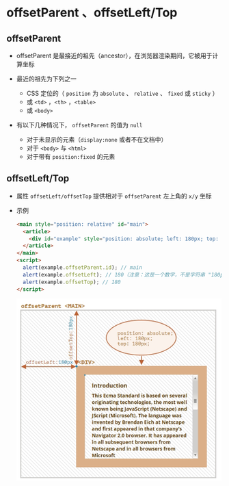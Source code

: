 # offsetParent 、offsetLeft/Top

## offsetParent

+ offsetParent 是最接近的祖先（ancestor），在浏览器渲染期间，它被用于计算坐标
+ 最近的祖先为下列之一

  + CSS 定位的（ `position` 为 `absolute` 、 `relative` 、 `fixed` 或 `sticky` ）
  + 或 `<td>` ，`<th>` ，`<table>`
  + 或 `<body>`

+ 有以下几种情况下， `offsetParent` 的值为 `null`

  + 对于未显示的元素（`display:none` 或者不在文档中）
  + 对于 `<body>` 与 `<html>`
  + 对于带有 `position:fixed` 的元素

## offsetLeft/Top

+ 属性 `offsetLeft/offsetTop` 提供相对于 `offsetParent` 左上角的 `x/y` 坐标

+ 示例

  ```html
  <main style="position: relative" id="main">
    <article>
      <div id="example" style="position: absolute; left: 180px; top: 180px">...</div>
    </article>
  </main>
  <script>
    alert(example.offsetParent.id); // main
    alert(example.offsetLeft); // 180（注意：这是一个数字，不是字符串 "180px"）
    alert(example.offsetTop); // 180
  </script>
  ```

  ![alt text](images/offsetLeft与Top.png)
